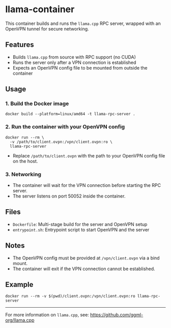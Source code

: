 # llama-container

This container builds and runs the `llama.cpp` RPC server, wrapped with an OpenVPN tunnel for secure networking.

## Features
- Builds `llama.cpp` from source with RPC support (no CUDA)
- Runs the server only after a VPN connection is established
- Expects an OpenVPN config file to be mounted from outside the container

## Usage

### 1. Build the Docker image
```
docker build --platform=linux/amd64 -t llama-rpc-server .
```

### 2. Run the container with your OpenVPN config
```
docker run --rm \
  -v /path/to/client.ovpn:/vpn/client.ovpn:ro \
  llama-rpc-server
```
- Replace `/path/to/client.ovpn` with the path to your OpenVPN config file on the host.

### 3. Networking
- The container will wait for the VPN connection before starting the RPC server.
- The server listens on port 50052 inside the container.

## Files
- `Dockerfile`: Multi-stage build for the server and OpenVPN setup
- `entrypoint.sh`: Entrypoint script to start OpenVPN and the server

## Notes
- The OpenVPN config must be provided at `/vpn/client.ovpn` via a bind mount.
- The container will exit if the VPN connection cannot be established.

## Example
```
docker run --rm -v $(pwd)/client.ovpn:/vpn/client.ovpn:ro llama-rpc-server
```

---

For more information on `llama.cpp`, see: https://github.com/ggml-org/llama.cpp
